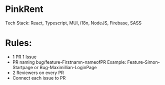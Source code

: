 # PinkRent

Tech Stack:
React, Typescript, MUI, i18n, NodeJS, Firebase, SASS

# Rules:

- 1 PR 1 Issue
- PR naming bug/feature-Firstnamn-nameofPR Example: Feature-Simon-Startpage or Bug-Maximillian-LoginPage
- 2 Reviewers on every PR
- Connect each issue to PR
